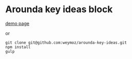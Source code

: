 # Arounda key ideas block

[demo page](https://weymoz.github.io/arounda-key-ideas/)

or

```
git clone git@github.com:weymoz/arounda-key-ideas.git
npm install
gulp
```
